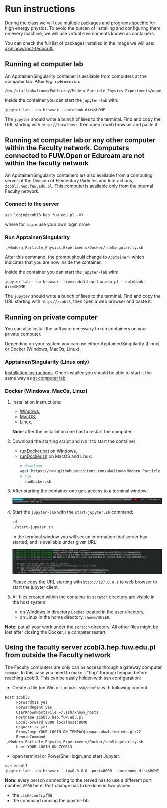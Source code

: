 # Run instructions

During the class we will use multiple packages and programs specific for high energy physics. To avoid the burden of installing and configuring them on every machine, we will use virtual environments known as containers. 

You can check the full list of packages installed in the image we will use: [akalinow/root-fedora35](https://hub.docker.com/r/akalinow/root-fedora35).

## Running at computer lab 

An Apptainer/Singularity container is available from computers at the computer lab.
After login please run:

``` Shell
/dmj/staff/akalinow/Publiczny/Modern_Particle_Physics_Experiments/mppe_container
```
Inside the container you can start the `jupyter-lab` with:

``` Shell
jupyter-lab --no-browser --notebook-dir=$HOME
```
The `jupyter` should write a bunch of lines to the terminal. Find and copy the URL starting with `http://localhost`, then open a web browser and paste it.


## Running at computer lab or any other computer **within** the Faculty network. Computers connected to FUW.Open or Eduroam are **not** within the faculty network

An Apptainer/Singularity containers are also available from a computing server of the Division of Elementary Particles and Interactions, ```zcobl3.hep.fuw.edu.pl```. This computer is available only from the internal Faculty network.


### Connect to the server 

``` Shell
ssh login@zcobl3.hep.fuw.edu.pl -XY
```

where for `login` use your own login name

### Run Apptainer/Singularity

``` Shell
./Modern_Particle_Physics_Experiments/Docker/runSingularity.sh
```

After this command, the prompt should change to `Apptainer>` which indicates that you are now inside the container.

Inside the container you can start the `jupyter-lab` with:

``` Shell
jupyter-lab --no-browser --ip=zcobl3.hep.fuw.edu.pl --notebook-dir=$HOME
```

The `jupyter` should write a bunch of lines to the terminal. Find and copy the URL starting with `http://zcobl3`, then open a web browser and paste it.

## Running on private computer

You can also install the software necessary to run containers on your private computer.

Depending on your system you can use either Apptainer/Singularity (Linux) or Docker (Windows, MacOs, Linux).

### Apptainer/Singularity (Linux only)

[Installation instructions](https://apptainer.org/user-docs/master/quick_start.html). Once installed you should be able to start it the same way as [at computer lab](#run-apptainersingularity).

### Docker (Windows, MacOs, Linux)

1. Installation instructions:

    - [Windows](https://docs.docker.com/docker-for-windows/),
    - [MacOS](https://docs.docker.com/docker-for-mac/install/),
    - [Linux](https://docs.docker.com/install/linux/docker-ce/fedora/).
    
    **Note**: after the installation one has to restart the computer.

2. Download the starting script and run it to start the container:
    - [runDocker.bat](runDocker.bat) on Windows,
    - [runDocker.sh](runDocker.sh) on MacOS and Linux:
        ```sh
        # download
        wget https://raw.githubusercontent.com/akalinow/Modern_Particle_Physics_Experiments/2022_2023/Docker/runDocker.sh
        # run
        . runDocker.sh
        ```

3. After starting the container one gets access to a terminal window:

    ![terminal_1.png](terminal_1.png)

4. Start the `jupyter-lab` with the `start-jupyter.sh` command:

    ```sh
    cd
    ./start-jupyter.sh
    ```

    In the terminal window you will see an information that server has started, and is available under given URL:

    ![terminal_3.png](terminal_3.png)

    Please copy the URL starting with `http://127.0.0.1` to web browser to start the jupyter client.

5. All files created within the container in `scratch` directory are visible in the host system:
    - on Windows in directory `Docker` located in the user directory,
    - on Linux in the home directory, `/home/$USER`.
    
 **Note:** put all your work under the `scratch` directory. All other files might be lost after closing the Docker, i.e computer restart.
 
 
 ## Using the faculty server zcobl3.hep.fuw.edu.pl from outside the Faculty network

The Faculty computers are only can be access through a gateway computer ```tempac```. In this case you need to make a "hop" through tempac before reaching zcobl3. This can be easily hidden with ssh configuration:

* Create a file (on Win or Linux): ```.ssh/config``` with following content: 

```Shell
Host zcobl3
     ForwardX11 yes
     ForwardAgent yes
     UserKnownHostsFile ~/.ssh/known_hosts
     Hostname zcobl3.hep.fuw.edu.pl
     LocalForward 8000 localhost:8000
     RequestTTY yes
     ProxyJump YOUR_LOGIN_ON_TEMPAC@tempac.okwf.fuw.edu.pl:22
     RemoteCommand ./Modern_Particle_Physics_Experiments/Docker/runSingularity.sh
     User YOUR_LOGIN_ON_ZCOBL3
```
* open terminal or PowerShell login, and start Jupyter:

```Shell
ssh zcobl3
jupyter-lab --no-browser --ip=0.0.0.0 –port=8000 --notebook-dir=$HOME
```

**Note**: every person connecting to the served has to use a different port number, ```8000``` here. Port change has to be done in two places
* the ```.ssh/config``` file
* the command running the jupyter-lab


